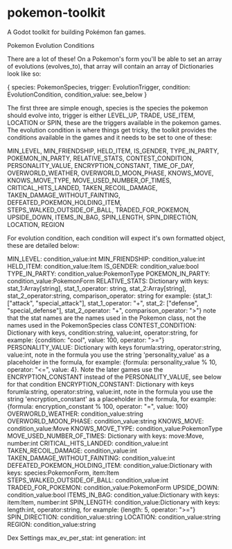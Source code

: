 # pokemon-toolkit
A Godot toolkit for building Pokémon fan games.


Pokemon Evolution Conditions

There are a lot of these! On a Pokemon's form you'll be able to set an array of evolutions (evolves_to), that array will contain an array of Dictionaries look like so:

{
    species: PokemonSpecies, 
    trigger: EvolutionTrigger, 
    condition: EvolutionCondition, 
    condition_value: see_below
}

The first three are simple enough, species is the species the pokemon should evolve into, trigger is either LEVEL_UP, TRADE, USE_ITEM, LOCATION or SPIN, these are the triggers available in the pokemon games. The evolution condition is where things get tricky, the toolkit provides the conditions available in the games and it needs to be set to one of these:

MIN_LEVEL,
MIN_FRIENDSHIP,
HELD_ITEM,
IS_GENDER,
TYPE_IN_PARTY,
POKEMON_IN_PARTY,
RELATIVE_STATS,
CONTEST_CONDITION,
PERSONALITY_VALUE,
ENCRYPTION_CONSTANT,
TIME_OF_DAY,
OVERWORLD_WEATHER,
OVERWORLD_MOON_PHASE,
KNOWS_MOVE,
KNOWS_MOVE_TYPE,
MOVE_USED_NUMBER_OF_TIMES,
CRITICAL_HITS_LANDED,
TAKEN_RECOIL_DAMAGE,
TAKEN_DAMAGE_WITHOUT_FAINTING,
DEFEATED_POKEMON_HOLDING_ITEM,
STEPS_WALKED_OUTSIDE_OF_BALL,
TRADED_FOR_POKEMON,
UPSIDE_DOWN,
ITEMS_IN_BAG,
SPIN_LENGTH,
SPIN_DIRECTION,
LOCATION,
REGION

For evolution condition, each condition will expect it's own formatted object, these are detailed below:

MIN_LEVEL: condition_value:int
MIN_FRIENDSHIP: condition_value:int
HELD_ITEM: condition_value:Item
IS_GENDER: condition_value:bool
TYPE_IN_PARTY: condition_value:PokemonType
POKEMON_IN_PARTY: condition_value:PokemonForm
RELATIVE_STATS: Dictionary with keys: stat_1:Array[string], stat_1_operator: string, stat_2:Array[string], stat_2_operator:string, comparison_operator: string for example: {stat_1: ["attack", "special_attack"], stat_1_operator: "+", stat_2: ["defense", "special_defense"], stat_2_operator: "+", comparison_operator: ">"} note that the stat names are the names used in the Pokemon class, not the names used in the PokemonSpecies class
CONTEST_CONDITION: Dictionary with keys, condition:string, value:int, operator:string, for example: {condition: "cool", value: 100, operator: ">="}
PERSONALITY_VALUE: Dictionary with keys forumla:string, operator:string, value:int, note in the formula you use the string 'personality_value' as a placeholder in the formula, for example: {formula: personality_value % 10, operator: "<=", value: 4}. Note the later games use the ENCRYPTION_CONSTANT instead of the PERSONALITY_VALUE, see below for that condition
ENCRYPTION_CONSTANT: Dictionary with keys forumla:string, operator:string, value:int, note in the formula you use the string 'encryption_constant' as a placeholder in the formula, for example: {formula: encryption_constant % 100, operator: "=", value: 100}
OVERWORLD_WEATHER: condition_value:string
OVERWORLD_MOON_PHASE: condition_value:string
KNOWS_MOVE: condition_value:Move
KNOWS_MOVE_TYPE: condition_value:PokemonType
MOVE_USED_NUMBER_OF_TIMES: Dictionary with keys: move:Move, number:int
CRITICAL_HITS_LANDED: condition_value:int
TAKEN_RECOIL_DAMAGE: condition_value:int
TAKEN_DAMAGE_WITHOUT_FAINTING: condition_value:int
DEFEATED_POKEMON_HOLDING_ITEM: condition_value:Dictionary with keys: species:PokemonForm, item:Item
STEPS_WALKED_OUTSIDE_OF_BALL: condition_value:int
TRADED_FOR_POKEMON: condition_value:PokemonForm
UPSIDE_DOWN: condition_value:bool
ITEMS_IN_BAG: condition_value:Dictionary with keys: item:Item, number:int
SPIN_LENGTH: condition_value:Dictionary with keys: length:int, operator:string, for example: {length: 5, operator: ">="}
SPIN_DIRECTION: condition_value:string
LOCATION: condition_value:string
REGION: condition_value:string


Dex Settings
max_ev_per_stat: int
generation: int